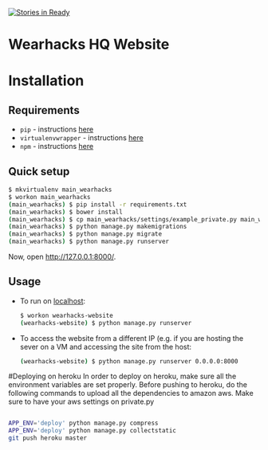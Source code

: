 [![Stories in Ready](https://badge.waffle.io/wearhacks/main_wearhacks.png?label=ready&title=Ready)](https://waffle.io/wearhacks/main_wearhacks)
# Wearhacks HQ Website
# Installation

## Requirements

* `pip` - instructions [here](https://pip.pypa.io/en/latest/installing.html)
* `virtualenvwrapper` - instructions [here](https://virtualenvwrapper.readthedocs.org/en/latest/install.html)
* `npm` - instructions [here](https://docs.npmjs.com/getting-started/installing-node)

## Quick setup


```bash
$ mkvirtualenv main_wearhacks
$ workon main_wearhacks
(main_wearhacks) $ pip install -r requirements.txt
(main_wearhacks) $ bower install
(main_wearhacks) $ cp main_wearhacks/settings/example_private.py main_wearhacks/settings/private.py
(main_wearhacks) $ python manage.py makemigrations
(main_wearhacks) $ python manage.py migrate
(main_wearhacks) $ python manage.py runserver
```

Now, open <http://127.0.0.1:8000/>.

## Usage

* To run on [localhost](http://127.0.0.1:8000/):

    ```bash
    $ workon wearhacks-website
    (wearhacks-website) $ python manage.py runserver
    ```
* To access the website from a different IP (e.g. if you are hosting the sever on a VM and accessing the site from the host:
    ```bash
    (wearhacks-website) $ python manage.py runserver 0.0.0.0:8000
    
#Deploying on heroku
In order to deploy on heroku, make sure all the environment variables are set properly. Before pushing to heroku, do the following commands to upload all the dependencies to amazon aws. Make sure to have your aws settings on private.py
  ```bash

  APP_ENV='deploy' python manage.py compress
  APP_ENV='deploy' python manage.py collectstatic
  git push heroku master
  ```
